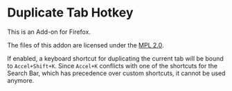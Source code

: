 Duplicate Tab Hotkey
====================

This is an Add-on for Firefox.

The files of this addon are licensed under the
[MPL 2.0](http://mozilla.org/MPL/2.0/).

If enabled, a keyboard shortcut for duplicating
the current tab will be bound to `Accel+Shift+K`.
Since `Accel+K` conflicts with one of the shortcuts
for the Search Bar, which has precedence over custom
shortcuts, it cannot be used anymore.

